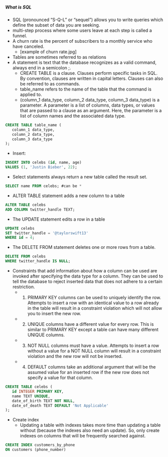 ##### What is SQL
- SQL (pronounced “S-Q-L” or “sequel”) allows you to write queries which define the subset of data you are seeking. 
- multi-step process where some users leave at each step is called a funnel.
- A churn rate is the percent of subscribers to a monthly service who have canceled. 
    - [example of churn rate.jpg]
- Tables are sometimes referred to as relations
- A statement is text that the database recognizes as a valid command, always end in a semicolon ;.
    - CREATE TABLE is a clause. Clauses perform specific tasks in SQL. By convention, clauses are written in capital letters. Clauses can also be referred to as commands.
    - table_name refers to the name of the table that the command is applied to.
    - (column_1 data_type, column_2 data_type, column_3 data_type) is a parameter. A parameter is a list of columns, data types, or values that are passed to a clause as an argument. Here, the parameter is a list of column names and the associated data type.
```sql
CREATE TABLE table_name (
   column_1 data_type, 
   column_2 data_type, 
   column_3 data_type
);
```
- Insert:
```sql
INSERT INTO celebs (id, name, age) 
VALUES (1, 'Justin Bieber', 22);
```
- Select statements always return a new table called the result set.
```sql
SELECT name FROM celebs; #can be *
```
- ALTER TABLE statement adds a new column to a table
```sql
ALTER TABLE celebs 
ADD COLUMN twitter_handle TEXT;
```
- The UPDATE statement edits a row in a table
```sql
UPDATE celebs 
SET twitter_handle = '@taylorswift13' 
WHERE id = 4; 
```
- The DELETE FROM statement deletes one or more rows from a table.
```sql
DELETE FROM celebs 
WHERE twitter_handle IS NULL;
```
- Constraints that add information about how a column can be used are invoked after specifying the data type for a column. They can be used to tell the database to reject inserted data that does not adhere to a certain restriction. 
    - 1. PRIMARY KEY columns can be used to uniquely identify the row. Attempts to insert a row with an identical value to a row already in the table will result in a constraint violation which will not allow you to insert the new row.
    - 2. UNIQUE columns have a different value for every row. This is similar to PRIMARY KEY except a table can have many different UNIQUE columns.
    - 3. NOT NULL columns must have a value. Attempts to insert a row without a value for a NOT NULL column will result in a constraint violation and the new row will not be inserted.
    - 4. DEFAULT columns take an additional argument that will be the assumed value for an inserted row if the new row does not specify a value for that column.
```sql
CREATE TABLE celebs (
   id INTEGER PRIMARY KEY, 
   name TEXT UNIQUE,
   date_of_birth TEXT NOT NULL,
   date_of_death TEXT DEFAULT 'Not Applicable'
);
```
- Create index
    - Updating a table with indexes takes more time than updating a table without (because the indexes also need an update). So, only create indexes on columns that will be frequently searched against.
```sql
CREATE INDEX customers_by_phone
ON customers (phone_number)
```
